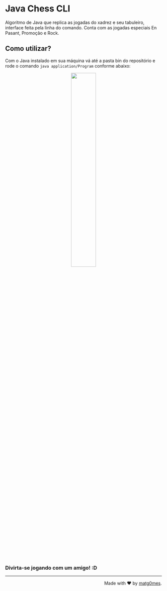 
# Java Chess CLI

Algoritmo de Java que replica as jogadas do xadrez e seu tabuleiro, interface feita pela linha do comando. Conta com as jogadas especiais En Pasant, Promoção e Rock.

## Como utilizar? 

Com o Java instalado em sua máquina vá até a pasta bin do repositório e rode o comando `java application/Program` conforme abaixo:

<div  align="center" >
<img src="https://imgur.com/quXtkmD.png" width="40%" />
</div>

### Divirta-se jogando com um amigo! :D

<hr />

<p  align="right">Made with ❤️ by <a href="https://github.com/matg0mes">matg0mes</a>.</p>
